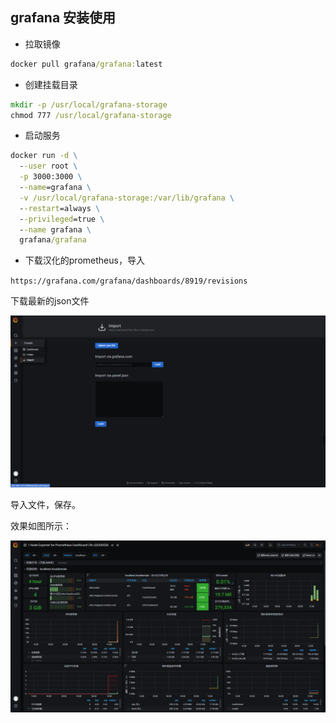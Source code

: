 ## grafana 安装使用

- 拉取镜像

```cmd
docker pull grafana/grafana:latest
```

- 创建挂载目录

```cmd
mkdir -p /usr/local/grafana-storage
chmod 777 /usr/local/grafana-storage
```

- 启动服务

```cmd
docker run -d \
  --user root \
  -p 3000:3000 \
  --name=grafana \
  -v /usr/local/grafana-storage:/var/lib/grafana \
  --restart=always \
  --privileged=true \
  --name grafana \
  grafana/grafana
```

- 下载汉化的prometheus，导入

`https://grafana.com/grafana/dashboards/8919/revisions`

下载最新的json文件

![](./static/prometheus-import.png)

导入文件，保存。

效果如图所示：

![监控首页](./static/prometheus-home.png)